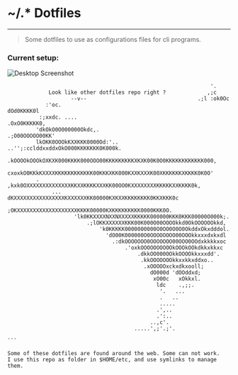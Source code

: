 # ~/.* Dotfiles
-------
> Some dotfiles to use as configurations files for cli programs.

### Current setup:
![Desktop Screenshot](https://u.teknik.io/Mn0QO.png)


```
                                                                '.
             Look like other dotfiles repo right ?             ,;c
                    --v--                                   .;l :ok0Oc
            :'oc.                                            dOd0KKKK0l
          :;xxdc. ....                                      .OxO0KKKKK0,
         'dkOkO0O000000Okdc,.                             .;O00OOOOO00KK'
         lkOKK0OOOkKXXKKK0000Od:'..   ..'';:cclddxxddxOkO000KKKKKKK0K000k.
        .kOOOOkOOOkOXKXK000KKKK000OOO00KKKKKKKKKXKXK00K0O0KKKKKKKKKKKK000,
         cxoxkO0KKkKXXXXKKKKKKKKKKKK00KKKXKK000KXXKXXXK00XKKKKKKXKKKK0K0O'
         .  ,kxk0OXXXXXXXXXXXXXXKKXXKKKKXXXKK00OO0KXXXXXXXXKKKKKXXKKKK0k,
              ... dKXXXXXXXXXXXXXXXXKXXXXXXKK00000KXKXXKKKKKKKK0KKXKKK0c
                   ;OKXXXXXXXXXXXXXXXXXXXKKKK00000KXKKKKKKKKK0000KKK0O.
                     'lk0KKXXXXNXXNXXXXXKKKKK000000KKK0KKK00000O000k;.
                         .;lOKKXXXXXXKKK00K000O00OOOOkkd0OkOOOOOOkkd,
                             'k0KKKKK0000000000O0OO0O0O0OkddxOkxdddol.
                               'dO00K000000O0OOOOOOOO00OOOkkxxxdxkxdl
                                 .:dkOOOOOOO0OOOOOOO00OOO0OOdxkkkkxoc
                                     .'oxkOOOOOOOOOOkOOOkOOkdkkxkkxc
                                         .dkkOO000OOkkOOOOkkxxxdd'.
                                          .kkOOOOOOOkkxxkkxddxo..
                                           .xOOOOOxckxdkxooll;
                                             dO000d 'dOOddxd;
                                              xO00c   xOkkxl.
                                               ldc    .,;;.
                                                '.   ...
                                                .   ..
                                                .....
                                               .',..
                                               .':..
                                             ..,c'.
                                        .....',;'.;'.
                                                                              ```
                                                                              
Some of these dotfiles are found around the web. Some can not work.
I use this repo as folder in $HOME/etc, and use symlinks to manage them.
